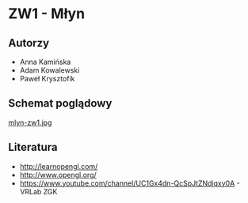 # ZW1 - Młyn

## Autorzy 

- Anna Kamińska
- Adam Kowalewski
- Paweł Krysztofik

## Schemat poglądowy

[mlyn-zw1.jpg](https://postimg.cc/CdqngWd3)

## Literatura

- http://learnopengl.com/
- http://www.opengl.org/
- https://www.youtube.com/channel/UC1Gx4dn-QcSpJtZNdiqxy0A - VRLab ZGK

